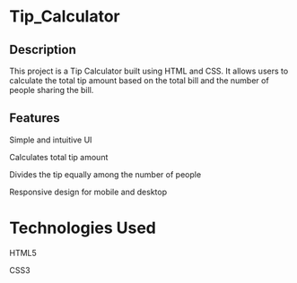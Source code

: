 # Tip_Calculator
## Description
This project is a Tip Calculator built using HTML and CSS. It allows users to calculate the total tip amount based on the total bill and the number of people sharing the bill.

## Features
Simple and intuitive UI

Calculates total tip amount

Divides the tip equally among the number of people

Responsive design for mobile and desktop

# Technologies Used
HTML5

CSS3
